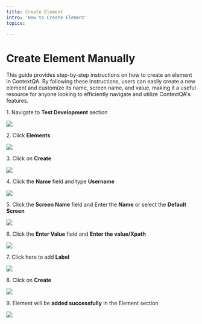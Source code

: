 ```yaml
---
title: Create Element
intro: 'How to Create Element'
topics:

---
```




# Create Element Manually

This guide provides step-by-step instructions on how to create an element in ContextQA. By following these instructions, users can easily create a new element and customize its name, screen name, and value, making it a useful resource for anyone looking to efficiently navigate and utilize ContextQA's features.

1\. Navigate to **Test Development** section

![](https://ajeuwbhvhr.cloudimg.io/colony-recorder.s3.amazonaws.com/files/2024-03-01/740e87d6-661d-4f99-94f3-a5f0009009a7/user_cropped_screenshot.jpeg?tl_px=0,0&br_px=1075,600&force_format=png&wat_scale=95&wat=1&wat_opacity=0.7&wat_gravity=northwest&wat_url=https://colony-recorder.s3.us-west-1.amazonaws.com/images/watermarks/FB923C_standard.png&wat_pad=5,224)


2\. Click **Elements**

![](https://ajeuwbhvhr.cloudimg.io/colony-recorder.s3.amazonaws.com/files/2024-03-01/dfbe3b77-4e6f-431d-afcb-7f0909353cf1/File.jpeg?tl_px=0,0&br_px=1075,600&force_format=png&wat_scale=95&wat=1&wat_opacity=0.7&wat_gravity=northwest&wat_url=https://colony-recorder.s3.us-west-1.amazonaws.com/images/watermarks/FB923C_standard.png&wat_pad=150,178)


3\. Click on **Create**

![](https://ajeuwbhvhr.cloudimg.io/colony-recorder.s3.amazonaws.com/files/2024-02-29/9434be10-63e2-4bbb-9eae-f42b52ad60ee/ascreenshot.jpeg?tl_px=200,0&br_px=1920,912&force_format=png&width=1120.0&wat=1&wat_opacity=0.7&wat_gravity=northwest&wat_url=https://colony-recorder.s3.us-west-1.amazonaws.com/images/watermarks/FB923C_standard.png&wat_pad=940,-9)


4\. Click the **Name** field and type **Username**

![](https://ajeuwbhvhr.cloudimg.io/colony-recorder.s3.amazonaws.com/files/2024-02-29/39cfc287-3544-4713-a495-0b45d38ff40a/ascreenshot.jpeg?tl_px=200,0&br_px=1920,912&force_format=png&width=1120.0&wat=1&wat_opacity=0.7&wat_gravity=northwest&wat_url=https://colony-recorder.s3.us-west-1.amazonaws.com/images/watermarks/FB923C_standard.png&wat_pad=740,78)


5\. Click the **Screen Name** field and Enter the **Name** or select the **Default Screen**

![](https://ajeuwbhvhr.cloudimg.io/colony-recorder.s3.amazonaws.com/files/2024-02-29/008065e0-e571-46c9-8910-bf206388fa52/ascreenshot.jpeg?tl_px=844,0&br_px=1920,600&force_format=png&wat_scale=95&wat=1&wat_opacity=0.7&wat_gravity=northwest&wat_url=https://colony-recorder.s3.us-west-1.amazonaws.com/images/watermarks/FB923C_standard.png&wat_pad=855,150)


6\. Click the **Enter Value** field and **Enter the value/Xpath**

![](https://ajeuwbhvhr.cloudimg.io/colony-recorder.s3.amazonaws.com/files/2024-02-29/9fb38c01-aa08-46c4-8f98-9db26a3e8f25/ascreenshot.jpeg?tl_px=844,0&br_px=1920,600&force_format=png&wat_scale=95&wat=1&wat_opacity=0.7&wat_gravity=northwest&wat_url=https://colony-recorder.s3.us-west-1.amazonaws.com/images/watermarks/FB923C_standard.png&wat_pad=712,230)


7\. Click here to add **Label**

![](https://ajeuwbhvhr.cloudimg.io/colony-recorder.s3.amazonaws.com/files/2024-02-29/27aaab04-46ed-4b78-8782-f3f7e4f195ff/ascreenshot.jpeg?tl_px=834,80&br_px=1909,681&force_format=png&wat_scale=95&wat=1&wat_opacity=0.7&wat_gravity=northwest&wat_url=https://colony-recorder.s3.us-west-1.amazonaws.com/images/watermarks/FB923C_standard.png&wat_pad=502,265)


8\. Click on **Create**

![](https://ajeuwbhvhr.cloudimg.io/colony-recorder.s3.amazonaws.com/files/2024-02-29/6694c056-5971-497b-aa04-d1bea8e05089/ascreenshot.jpeg?tl_px=844,311&br_px=1920,912&force_format=png&wat_scale=95&wat=1&wat_opacity=0.7&wat_gravity=northwest&wat_url=https://colony-recorder.s3.us-west-1.amazonaws.com/images/watermarks/FB923C_standard.png&wat_pad=930,520)


9\. Element will be **added successfully** in the Element section

![](https://ajeuwbhvhr.cloudimg.io/colony-recorder.s3.amazonaws.com/files/2024-03-05/f65d344d-8f19-4644-81c9-52df222776f6/user_cropped_screenshot.jpeg?tl_px=204,0&br_px=1279,600&force_format=png&wat_scale=95&wat=1&wat_opacity=0.7&wat_gravity=northwest&wat_url=https://colony-recorder.s3.us-west-1.amazonaws.com/images/watermarks/FB923C_standard.png&wat_pad=502,135)




